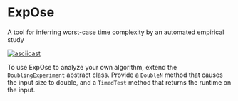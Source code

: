 # ExpOse
A tool for inferring worst-case time complexity by an automated empirical study

[![asciicast](https://asciinema.org/a/22969.png)](https://asciinema.org/a/22969)

To use ExpOse to analyze your own algorithm, extend the ```DoublingExperiment``` abstract class.
Provide a ```DoubleN``` method that causes the input size to double, and a ```TimedTest``` method that returns the runtime on the input.
